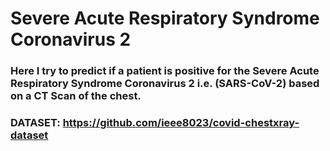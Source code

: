 # Severe Acute Respiratory Syndrome Coronavirus 2

### Here I try to predict if a patient is positive for the Severe Acute Respiratory Syndrome Coronavirus 2 i.e. (SARS-CoV-2) based on a CT Scan of the chest. 

### DATASET: https://github.com/ieee8023/covid-chestxray-dataset
